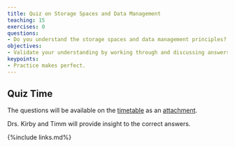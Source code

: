 ```yaml
---
title: Quiz on Storage Spaces and Data Management  
teaching: 15  
exercises: 0  
questions:  
- Do you understand the storage spaces and data management principles?  
objectives:  
- Validate your understanding by working through and discussing answers to several questions.  
keypoints:
- Practice makes perfect.  
---
```


## Quiz Time

The questions will be available on the [timetable][indico-timetable] as an [attachment](https://indico.fnal.gov/event/54191/sessions/20499/attachments/155051/201830/Quiz_storage_spaces_and_data_management_20220512.pdf).

Drs. Kirby and Timm will provide insight to the correct answers.


<!--
## Session Video

The session will be captured on video a placed here after the workshop for asynchronous study.

<center>
<iframe width="560" height="315" src="https://www.youtube.com/embed/U_Ws8st1fQY" title="DUNE Computing Tutorial May 2021 Quiz on storage systems and data management" frameborder="0" allow="accelerometer; autoplay; clipboard-write; encrypted-media; gyroscope; picture-in-picture" allowfullscreen></iframe>
</center>-->

[indico-timetable]: https://indico.fnal.gov/event/54191/timetable/#all
[sc-etherpad]: https://pad.carpentries.org/


{%include links.md%} 
